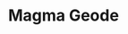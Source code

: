 ---
templateKey: blog-post
featuredpost: false
featuredimage: /assets/Magma_Geode.png
title: Magma Geode
description: Mineral~Geodes
testfield: 1074
---